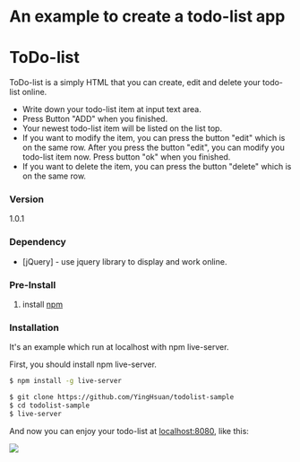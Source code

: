 # An example to create a todo-list app

# ToDo-list

ToDo-list is a simply HTML that you can create, edit and delete your todo-list online.

  - Write down your todo-list item at input text area.
  - Press Button "ADD" when you finished.
  - Your newest todo-list item will be listed on the list top.
  - If you want to modify the item, you can press the button "edit" which is on the same row. After you press the button "edit", you can modify you todo-list item now. Press button "ok" when you finished.
  - If you want to delete the item, you can press the button "delete" which is on the same row.

### Version
1.0.1

### Dependency

* [jQuery] - use jquery library to display and work online.

### Pre-Install

1. install [npm](http://nodejs.org/)

### Installation

It's an example which run at localhost with npm live-server.

First, you should install npm live-server.
```sh
$ npm install -g live-server
```

```sh
$ git clone https://github.com/YingHsuan/todolist-sample
$ cd todolist-sample
$ live-server
```
And now you can enjoy your todo-list at [localhost:8080](http://localhost:8080), like this:

![](http://i.imgur.com/VHXJQ2z.png)

